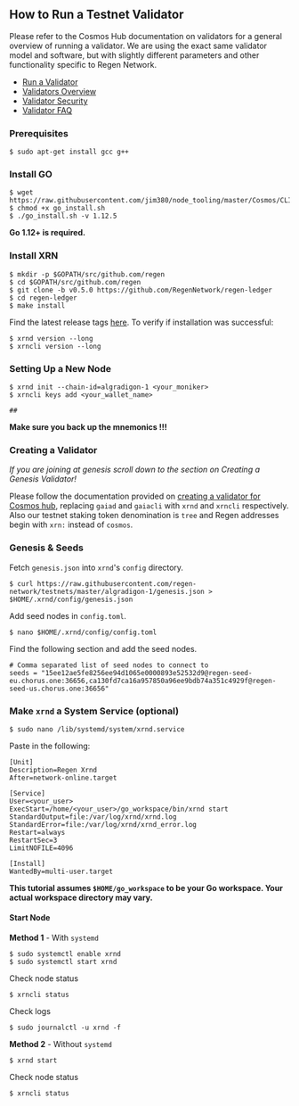 ## How to Run a Testnet Validator

Please refer to the Cosmos Hub documentation on validators for a general overview of running a validator. We are using the exact same validator model and software, but with slightly different parameters and other functionality specific to Regen Network.

* [Run a Validator](https://cosmos.network/docs/cosmos-hub/validators/validator-setup.html)
* [Validators Overview](https://cosmos.network/docs/cosmos-hub/validators/overview.html)
* [Validator Security](https://cosmos.network/docs/cosmos-hub/validators/security.html)
* [Validator FAQ](https://cosmos.network/docs/cosmos-hub/validators/validator-faq.html)


### Prerequisites
```
$ sudo apt-get install gcc g++
```
### Install GO
```
$ wget https://raw.githubusercontent.com/jim380/node_tooling/master/Cosmos/CLI/go_install.sh
$ chmod +x go_install.sh
$ ./go_install.sh -v 1.12.5
```
**Go 1.12+ is required.**
### Install XRN
```
$ mkdir -p $GOPATH/src/github.com/regen
$ cd $GOPATH/src/github.com/regen
$ git clone -b v0.5.0 https://github.com/RegenNetwork/regen-ledger
$ cd regen-ledger
$ make install
```
Find the latest release tags [here](https://github.com/RegenNetwork/regen-ledger/releases). To verify if installation was successful:
```
$ xrnd version --long
$ xrncli version --long
```
### Setting Up a New Node
```
$ xrnd init --chain-id=algradigon-1 <your_moniker>
$ xrncli keys add <your_wallet_name>

##
```
**Make sure you back up the mnemonics !!!**

### Creating a Validator
*If you are joining at genesis scroll down to the section on Creating a Genesis Validator!*

Please follow the documentation provided on [creating a validator for Cosmos hub](https://github.com/cosmos/gaia/blob/master/docs/validators/validator-setup.md#create-your-validator), replacing `gaiad` and `gaiacli` with `xrnd` and `xrncli` respectively. Also our testnet staking token denomination is `tree` and Regen addresses begin with `xrn:` instead of `cosmos`.

### Genesis & Seeds
Fetch `genesis.json` into `xrnd`'s `config` directory.
```
$ curl https://raw.githubusercontent.com/regen-network/testnets/master/algradigon-1/genesis.json > $HOME/.xrnd/config/genesis.json
```
Add seed nodes in `config.toml`.
```
$ nano $HOME/.xrnd/config/config.toml
```
Find the following section and add the seed nodes.
```
# Comma separated list of seed nodes to connect to
seeds = "15ee12ae5fe8256ee94d1065e0000893e52532d9@regen-seed-eu.chorus.one:36656,ca130fd7ca16a957850a96ee9bdb74a351c4929f@regen-seed-us.chorus.one:36656"
```
### Make `xrnd` a System Service (optional)
```
$ sudo nano /lib/systemd/system/xrnd.service
```
Paste in the following:
```
[Unit]
Description=Regen Xrnd
After=network-online.target

[Service]
User=<your_user>
ExecStart=/home/<your_user>/go_workspace/bin/xrnd start
StandardOutput=file:/var/log/xrnd/xrnd.log
StandardError=file:/var/log/xrnd/xrnd_error.log
Restart=always
RestartSec=3
LimitNOFILE=4096

[Install]
WantedBy=multi-user.target
```
**This tutorial assumes `$HOME/go_workspace` to be your Go workspace. Your actual workspace directory may vary.**
#### Start Node
**Method 1** - With `systemd`
```
$ sudo systemctl enable xrnd
$ sudo systemctl start xrnd
```
Check node status
```
$ xrncli status
```
Check logs
```
$ sudo journalctl -u xrnd -f
```
**Method 2** - Without `systemd`
```
$ xrnd start
```
Check node status
```
$ xrncli status
```
